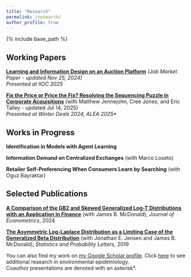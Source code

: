```yaml
---
title: "Research"
permalink: /research/
author_profile: true
---
```


{% include base_path %}

## Working Papers
<b>[Learning and Information Design on an Auction Platform](https://joshuadhigbee.github.io/files/JoshuaDHigbee_JMP_LearningAuctions.pdf)</b> <i>(Job Market Paper - updated Nov 25, 2024)</i>\
<i>Presented at IIOC 2025</i>

<b>[Fix the Price or Price the Fix? Resolving the Sequencing Puzzle in Corporate Acquisitions](https://joshuadhigbee.github.io/files/Fix_the_Price_or_Price_the_Fix.pdf)</b> (with Matthew Jennejohn, Cree Jones, and Eric Talley - updated Jul 14, 2025)\
<i>Presented at Winter Deals 2024, ALEA 2025*</i>

## Works in Progress
<b>Identification in Models with Agent Learning</b>

<b>Information Demand on Centralized Exchanges</b> (with Marco Loseto)

<b>Retailer Self-Preferencing When Consumers Learn by Searching</b> (with Oguz Bayraktar)


## Selected Publications
<b>[A Comparison of the GB2 and Skewed Generalized Log-T Distributions with an Application in Finance](https://www.sciencedirect.com/science/article/pii/S0304407621000154)</b> (with James B. McDonald), <i>Journal of Econometrics</i>, 2024

<b>[The Asymmetric Log-Laplace Distribution as a Limiting Case of the Generalized Beta Distribution](https://www.sciencedirect.com/science/article/pii/S016771521930094X)</b> (with Jonathan E. Jensen and James B. McDonald), <i>Statistics and Probability Letters</i>, 2019

You can also find my work on [my Google Scholar profile](https://scholar.google.com/citations?user=L0Z-KY4AAAAJ&hl=en).
Click [here](https://joshuadhigbee.github.io/epi-research/) to see additional research in environmental epidemiology.\
Coauthor presentations are denoted with an asterisk*.

